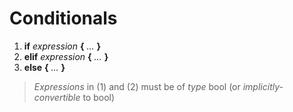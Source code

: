 # Conditionals

1. **if** _expression_ **{** _…_ **}**
2. **elif** _expression_ **{** _…_ **}**
3. **else** **{** _…_ **}**

> _Expressions_ in (1) and (2) must be of _type_ bool (or _implicitly-convertible_ to bool)
>